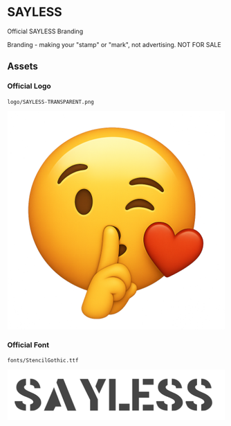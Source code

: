 # SAYLESS

Official SAYLESS Branding

Branding - making your "stamp" or "mark", not advertising.
NOT FOR SALE

## Assets

### Official Logo

`logo/SAYLESS-TRANSPARENT.png`

![SAYLESS](logo/SAYLESS-TRANSPARENT.png)

### Official Font

`fonts/StencilGothic.ttf`

![SAYLESS](etc/SAYLESS-font-sample.png)

